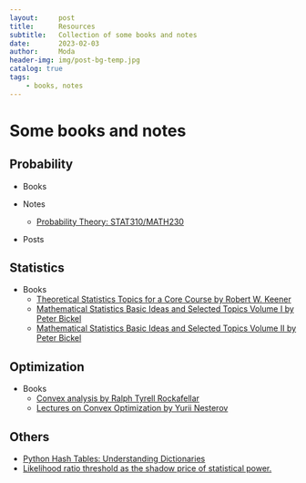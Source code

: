 ```yaml
---
layout:     post
title:      Resources
subtitle:   Collection of some books and notes
date:       2023-02-03
author:     Moda
header-img: img/post-bg-temp.jpg
catalog: true
tags:
    - books, notes
---
```


# Some books and notes

## Probability
* Books
* Notes
    - [Probability Theory: STAT310/MATH230](https://1drv.ms/b/s!Ao9XkuYvIZQIlV09UrWhRYe_ynVn?e=Er6qjD)

* Posts

## Statistics
* Books
    - [Theoretical Statistics Topics for a Core Course by Robert W. Keener](https://1drv.ms/b/s!Ao9XkuYvIZQIlWPA1LCpww-uc7EP?e=P203bZ)
    - [Mathematical Statistics Basic Ideas and Selected Topics Volume I by Peter Bickel](https://1drv.ms/b/s!Ao9XkuYvIZQIlWSk5S-e9N3wc1ck?e=Bx12HP)
    - [Mathematical Statistics Basic Ideas and Selected Topics Volume II by Peter Bickel](https://1drv.ms/b/s!Ao9XkuYvIZQIlWXMck0LywB44SXR?e=ZKy15i)

## Optimization
* Books
    - [Convex analysis by Ralph Tyrell Rockafellar](https://1drv.ms/b/s!Ao9XkuYvIZQIlWCW54bH34QoaeId?e=8qkCAp)
    - [Lectures on Convex Optimization by Yurii Nesterov](https://1drv.ms/b/s!Ao9XkuYvIZQIlWEXQ6iY9tQiFaDj?e=kNtllE)

## Others
* [Python Hash Tables: Understanding Dictionaries](https://thepythoncorner.com/posts/2020-08-21-hash-tables-understanding-dictionaries/)
* [Likelihood ratio threshold as the shadow price of statistical power.](http://bactra.org/weblog/630.html)